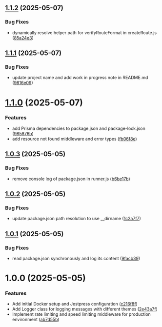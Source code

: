 ## [1.1.2](https://github.com/satilpereira/jestpress/compare/v1.1.1...v1.1.2) (2025-05-07)


### Bug Fixes

* dynamically resolve helper path for verifyRouteFormat in createRoute.js ([85a24e3](https://github.com/satilpereira/jestpress/commit/85a24e3d7579499804fac8856d7eb30bbc01a70d))

## [1.1.1](https://github.com/satilpereira/jestpress/compare/v1.1.0...v1.1.1) (2025-05-07)


### Bug Fixes

* update project name and add work in progress note in README.md ([9816e09](https://github.com/satilpereira/jestpress/commit/9816e093b9d985739a4ca3106eee1a6d65a3c1c6))

# [1.1.0](https://github.com/satilpereira/jestpress/compare/v1.0.3...v1.1.0) (2025-05-07)


### Features

* add Prisma dependencies to package.json and package-lock.json ([985876b](https://github.com/satilpereira/jestpress/commit/985876b036e9f9711cbd460419f283cdfcc1971c))
* add resource not found middleware and error types ([fb06f8e](https://github.com/satilpereira/jestpress/commit/fb06f8e05c76d54957f075e25918c46a4fdf2388))

## [1.0.3](https://github.com/satilpereira/jestpress/compare/v1.0.2...v1.0.3) (2025-05-05)


### Bug Fixes

* remove console log of package.json in runner.js ([b6be17b](https://github.com/satilpereira/jestpress/commit/b6be17b533f7e97bd0f968426f240eb1d389dd3c))

## [1.0.2](https://github.com/satilpereira/jestpress/compare/v1.0.1...v1.0.2) (2025-05-05)


### Bug Fixes

* update package.json path resolution to use __dirname ([1c2a7f7](https://github.com/satilpereira/jestpress/commit/1c2a7f7806e7d195e12b0614c381650c9ac65842))

## [1.0.1](https://github.com/satilpereira/jestpress/compare/v1.0.0...v1.0.1) (2025-05-05)


### Bug Fixes

* read package.json synchronously and log its content ([9facb39](https://github.com/satilpereira/jestpress/commit/9facb39387cb8ad0c8f94922793e2ff9ff77bf26))

# 1.0.0 (2025-05-05)


### Features

* Add initial Docker setup and Jestpress configuration ([c216f8f](https://github.com/satilpereira/jestpress/commit/c216f8fe03f956e4620bf1411bc48361fa1eb676))
* Add Logger class for logging messages with different themes ([2e43a7f](https://github.com/satilpereira/jestpress/commit/2e43a7fa20bcd60f494cdac01b86e462c27eedee))
* Implement rate limiting and speed limiting middleware for production environment ([ab7d55b](https://github.com/satilpereira/jestpress/commit/ab7d55b4c15acf5b653af31ac54509af2b07ba68))
